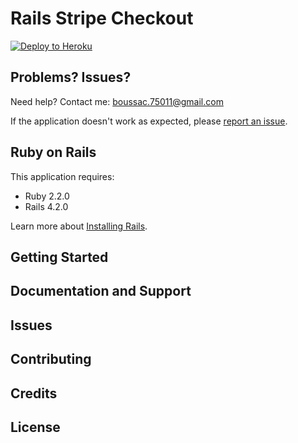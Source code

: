 Rails Stripe Checkout
================

[![Deploy to Heroku](https://www.herokucdn.com/deploy/button.png)](https://heroku.com/deploy)


Problems? Issues?
-----------

Need help? Contact me: boussac.75011@gmail.com


If the application doesn't work as expected, please [report an issue](https://github.com/RailsApps/rails_apps_composer/issues).

Ruby on Rails
-------------

This application requires:

- Ruby 2.2.0
- Rails 4.2.0

Learn more about [Installing Rails](http://railsapps.github.io/installing-rails.html).

Getting Started
---------------

Documentation and Support
-------------------------

Issues
-------------


Contributing
------------

Credits
-------

License
-------
